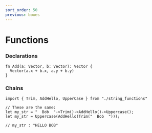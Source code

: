 ```yaml
---
sort_order: 50
previous: boxes
---
```


# Functions

### Declarations

```
fn Add(a: Vector, b: Vector): Vector {
  Vector(a.x + b.x, a.y + b.y)
}
```

### Chains

```
import { Trim, AddHello, UpperCase } from "./string_functions"

// These are the same:
let my_str = "  Bob  "->Trim()->AddHello()->Uppercase();
let my_str = Uppercase(AddHello(Trim("  Bob  ")));

// my_str : "HELLO BOB"
```
